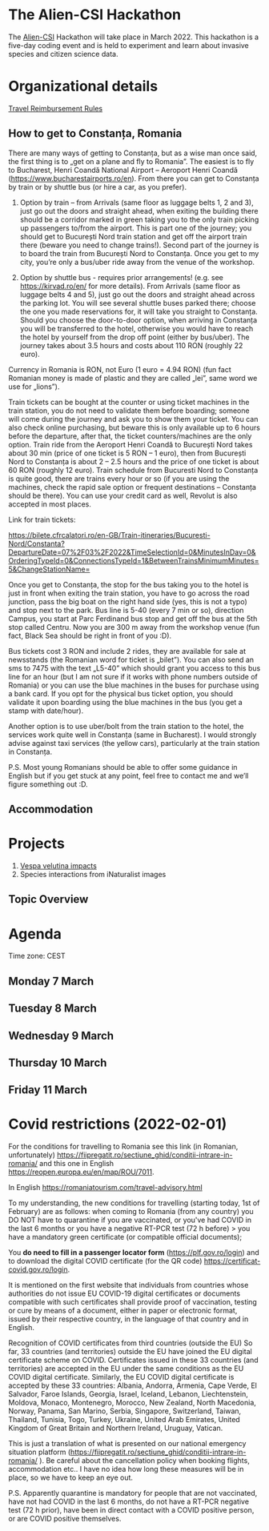 # The Alien-CSI Hackathon

The [Alien-CSI](https://alien-csi.eu/) Hackathon will take place in March 2022. This hackathon is a five-day coding event and is held to experiment and learn about invasive species and citizen science data.

# Organizational details

[Travel Reimbursement Rules](https://www.cost.eu/uploads/2021/07/Travel-Reimbursement-Rules-2020.pdf)

## How to get to Constanța, Romania

There are many ways of getting to Constanța, but as a wise man once said, the first thing is to „get on a plane and fly to Romania”. The easiest is to fly to Bucharest, Henri Coandă National Airport – Aeroport Henri Coandă (https://www.bucharestairports.ro/en). From there you can get to Constanța by train or by shuttle bus (or hire a car, as you prefer).

1. Option by train – from Arrivals (same floor as luggage belts 1, 2 and 3), just go out the doors and straight ahead, when exiting the building there should be a corridor marked in green taking you to the only train picking up passengers to/from the airport. This is part one of the journey; you should get to București Nord train station and get off the airport train there (beware you need to change trains!). Second part of the journey is to board the train from București Nord to Constanța. Once you get to my city, you’re only a bus/uber ride away from the venue of the workshop.

2. Option by shuttle bus - requires prior arrangements! (e.g. see  https://kirvad.ro/en/ for more details). From Arrivals (same floor as luggage belts 4 and 5), just go out the doors and straight ahead across the parking lot. You will see several shuttle buses parked there; choose the one you made reservations for, it will take you straight to Constanța. Should you choose the door-to-door option, when arriving in Constanța you will be transferred to the hotel, otherwise you would have to reach the hotel by yourself from the drop off point (either by bus/uber). The journey takes about 3.5 hours and costs about 110 RON (roughly 22 euro).

Currency in Romania is RON, not Euro (1 euro = 4.94 RON) (fun fact Romanian money is made of plastic and they are called „lei”, same word we use for „lions”).

Train tickets can be bought at the counter or using ticket machines in the train station, you do not need to validate them before boarding; someone will come during the journey and ask you to show them your ticket. You can also check online purchasing, but beware this is only available up to 6 hours before the departure, after that, the ticket counters/machines are the only option. Train ride from the Aeroport Henri Coandă to București Nord takes about 30 min (price of one ticket is 5 RON – 1 euro), then from București Nord to Constanța is about 2 – 2.5 hours and the price of one ticket is about 60 RON (roughly 12 euro). Train schedule from Bucuresti Nord to Constanța is quite good, there are trains every hour or so (if you are using the machines, check the rapid sale option or frequent destinations – Constanța should be there). You can use your credit card as well, Revolut is also accepted in most places.  

Link for train tickets:

https://bilete.cfrcalatori.ro/en-GB/Train-itineraries/Bucuresti-Nord/Constanta?DepartureDate=07%2F03%2F2022&TimeSelectionId=0&MinutesInDay=0&OrderingTypeId=0&ConnectionsTypeId=1&BetweenTrainsMinimumMinutes=5&ChangeStationName=

Once you get to Constanța, the stop for the bus taking you to the hotel is just in front when exiting the train station, you have to go across the road junction, pass the big boat on the right hand side (yes, this is not a typo) and stop next to the park. Bus line is 5-40 (every 7 min or so), direction Campus, you start at Parc Ferdinand bus stop and get off the bus at the 5th stop called Centru. Now you are 300 m away from the workshop venue (fun fact, Black Sea should be right in front of you :D).

Bus tickets cost 3 RON and include 2 rides, they are available for sale at newsstands (the Romanian word for ticket is „bilet”). You can also send an sms to 7475 with the text „L5-40” which should grant you access to this bus line for an hour (but I am not sure if it works with phone numbers outside of Romania) or you can use the blue machines in the buses for purchase using a bank card. If you opt for the physical bus ticket option, you should validate it upon boarding using the blue machines in the bus (you get a stamp with date/hour). 

Another option is to use uber/bolt from the train station to the hotel, the services work quite well in Constanța (same in Bucharest). I would strongly advise against taxi services (the yellow cars), particularly at the train station in Constanța.   

P.S. Most young Romanians should be able to offer some guidance in English but if you get stuck at any point, feel free to contact me and we’ll figure something out :D. 


## Accommodation

# Projects
1. [Vespa velutina impacts](/vespa/readme.md)
2. Species interactions from iNaturalist images

## Topic Overview

# Agenda
Time zone: CEST

## Monday 7 March

## Tuesday 8 March

## Wednesday 9 March

## Thursday 10 March

## Friday 11 March

# Covid restrictions (2022-02-01)

For the conditions for travelling to Romania see this link (in Romanian, unfortunately) https://fiipregatit.ro/sectiune_ghid/conditii-intrare-in-romania/ and this one in English https://reopen.europa.eu/en/map/ROU/7011.

In English https://romaniatourism.com/travel-advisory.html

To my understanding, the new conditions for travelling (starting today, 1st of February) are as follows: when coming to Romania (from any country) you DO NOT have to quarantine if you are vaccinated, or you've had COVID in the last 6 months or you have a negative RT-PCR test (72 h before) > you have a mandatory green certificate (or compatible official documents);

You **do need to fill in a passenger locator form** (https://plf.gov.ro/login) and to download the digital COVID certificate (for the QR code) https://certificat-covid.gov.ro/login.

It is mentioned on the first website that individuals from countries whose authorities do not issue EU COVID-19 digital certificates or documents compatible with such certificates shall provide proof of vaccination, testing or cure by means of a document, either in paper or electronic format, issued by their respective country, in the language of that country and in English.

Recognition of COVID certificates from third countries (outside the EU)
So far, 33 countries (and territories) outside the EU have joined the EU digital certificate scheme on COVID. Certificates issued in these 33 countries (and territories) are accepted in the EU under the same conditions as the EU COVID digital certificate. Similarly, the EU COVID digital certificate is accepted by these 33 countries: Albania, Andorra, Armenia, Cape Verde, El Salvador, Faroe Islands, Georgia, Israel, Iceland, Lebanon, Liechtenstein, Moldova, Monaco, Montenegro, Morocco, New Zealand, North Macedonia, Norway, Panama, San Marino, Serbia, Singapore, Switzerland, Taiwan, Thailand, Tunisia, Togo, Turkey, Ukraine, United Arab Emirates, United Kingdom of Great Britain and Northern Ireland, Uruguay, Vatican.

This is just a translation of what is presented on our national emergency situation platform (https://fiipregatit.ro/sectiune_ghid/conditii-intrare-in-romania/ ).
Be careful about the cancellation policy when booking flights, accommodation etc.. I have no idea how long these measures will be in place, so we have to keep an eye out.

P.S. Apparently quarantine is mandatory for people that are not vaccinated, have not had COVID in the last 6 months, do not have a RT-PCR negative test (72 h prior), have been in direct contact with a COVID positive person, or are COVID positive themselves.
